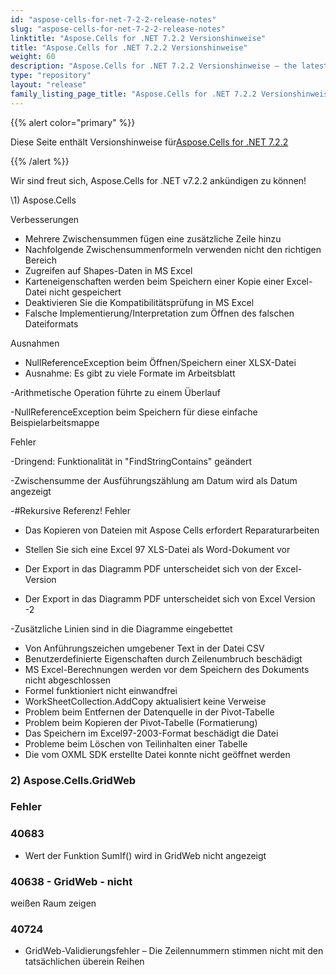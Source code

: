 ```yaml
---
id: "aspose-cells-for-net-7-2-2-release-notes"
slug: "aspose-cells-for-net-7-2-2-release-notes"
linktitle: "Aspose.Cells for .NET 7.2.2 Versionshinweise"
title: "Aspose.Cells for .NET 7.2.2 Versionshinweise"
weight: 60
description: "Aspose.Cells for .NET 7.2.2 Versionshinweise – the latest updates and fixes."
type: "repository"
layout: "release"
family_listing_page_title: "Aspose.Cells for .NET 7.2.2 Versionshinweise"
---
```

{{% alert color="primary" %}} 

 Diese Seite enthält Versionshinweise für[Aspose.Cells for .NET 7.2.2](https://releases.aspose.com/cells/net/new-releases/aspose.cells-for-.net-7.2.2/)

{{% /alert %}} 

Wir sind
 freut sich, Aspose.Cells for .NET v7.2.2 ankündigen zu können!

\1) Aspose.Cells 

 Verbesserungen

- Mehrere Zwischensummen fügen eine zusätzliche Zeile hinzu
- Nachfolgende Zwischensummenformeln verwenden nicht den richtigen Bereich
- Zugreifen auf Shapes-Daten in MS Excel
- Karteneigenschaften werden beim Speichern einer Kopie einer Excel-Datei nicht gespeichert
- Deaktivieren Sie die Kompatibilitätsprüfung in MS Excel
- Falsche Implementierung/Interpretation zum Öffnen des falschen Dateiformats

 Ausnahmen

- NullReferenceException beim Öffnen/Speichern einer XLSX-Datei
- Ausnahme: Es gibt zu viele Formate im Arbeitsblatt

 -Arithmetische Operation führte zu einem Überlauf

 -NullReferenceException beim Speichern für diese einfache Beispielarbeitsmappe

 Fehler

 -Dringend: Funktionalität in "FindStringContains" geändert

 -Zwischensumme der Ausführungszählung am Datum wird als Datum angezeigt

 -#Rekursive Referenz! Fehler

- Das Kopieren von Dateien mit Aspose Cells erfordert Reparaturarbeiten
- Stellen Sie sich eine Excel 97 XLS-Datei als Word-Dokument vor

 - Der Export in das Diagramm PDF unterscheidet sich von der Excel-Version

- Der Export in das Diagramm PDF unterscheidet sich von Excel Version -2

-Zusätzliche Linien sind in die Diagramme eingebettet

- Von Anführungszeichen umgebener Text in der Datei CSV
- Benutzerdefinierte Eigenschaften durch Zeilenumbruch beschädigt
- MS Excel-Berechnungen werden vor dem Speichern des Dokuments nicht abgeschlossen
- Formel funktioniert nicht einwandfrei
- WorkSheetCollection.AddCopy aktualisiert keine Verweise
- Problem beim Entfernen der Datenquelle in der Pivot-Tabelle
- Problem beim Kopieren der Pivot-Tabelle (Formatierung)
- Das Speichern im Excel97-2003-Format beschädigt die Datei
- Probleme beim Löschen von Teilinhalten einer Tabelle
- Die vom OXML SDK erstellte Datei konnte nicht geöffnet werden


### **2) Aspose.Cells.GridWeb**
### **Fehler**
### **40683**
- Wert
 der Funktion SumIf() wird in GridWeb nicht angezeigt
### **40638 - GridWeb - nicht**
 weißen Raum zeigen
### **40724**
- GridWeb-Validierungsfehler – Die Zeilennummern stimmen nicht mit den tatsächlichen überein
 Reihen
